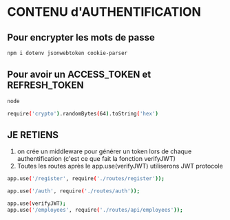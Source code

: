 # CONTENU d'AUTHENTIFICATION 


## Pour encrypter les mots de passe 
```bash
npm i dotenv jsonwebtoken cookie-parser
```
## Pour avoir un ACCESS_TOKEN et REFRESH_TOKEN
```bash
node
```


```bash
require('crypto').randomBytes(64).toString('hex')
```



## JE RETIENS

1. on crée un middleware pour générer un token lors de chaque authentification (c'est ce que fait la fonction verifyJWT)
2. Toutes les routes après le app.use(verifyJWT) utiliserons JWT protocole
```bash
app.use('/register', require('./routes/register'));

app.use('/auth', require('./routes/auth'));

app.use(verifyJWT);
app.use('/employees', require('./routes/api/employees'));

```


